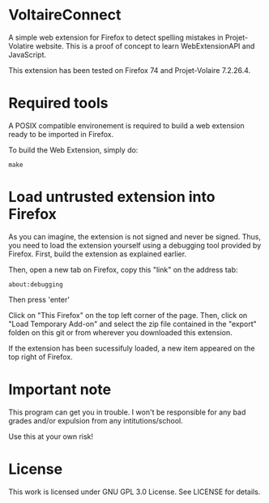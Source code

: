# VoltaireConnect
A simple web extension for Firefox to detect spelling mistakes in 
Projet-Volatire website. This is a proof of concept to learn WebExtensionAPI and
JavaScript. 

This extension has been tested on Firefox 74 and Projet-Volaire 7.2.26.4.

# Required tools

A POSIX compatible environement is required to build a web extension ready to
be imported in Firefox.

To build the Web Extension, simply do:

`make`

# Load untrusted extension into Firefox

As you can imagine, the extension is not signed and never be signed. Thus, you 
need to load the extension yourself using a debugging tool provided by Firefox. 
First, build the extension as explained earlier.

Then, open a new tab on Firefox, copy this "link" on the address tab:

`about:debugging`

Then press 'enter'

Click on "This Firefox" on the top left corner of the page.
Then, click on "Load Temporary Add-on" and select the zip file contained in the
"export" folden on this git or from wherever you downloaded this extension.

If the extension has been sucessifuly loaded, a new item appeared on the top
right of Firefox.

# Important note

This program can get you in trouble. I won't be responsible for any bad grades 
and/or expulsion from any intitutions/school.

Use this at your own risk! 

# License

This work is licensed under GNU GPL 3.0 License. See LICENSE for details.
